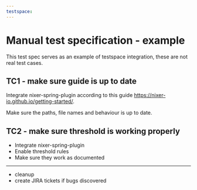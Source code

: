 ```yaml
---
testspace:
---
```


# Manual test specification - example

This test spec serves as an example of testspace integration, these are not real test cases.

## TC1 - make sure guide is up to date
Integrate nixer-spring-plugin according to this guide https://nixer-io.github.io/getting-started/.

Make sure the paths, file names and behaviour is up to date.

## TC2 - make sure threshold is working properly
  * Integrate nixer-spring-plugin
  * Enable threshold rules
  * Make sure they work as documented

---
  * cleanup
  * create JIRA tickets if bugs discovered